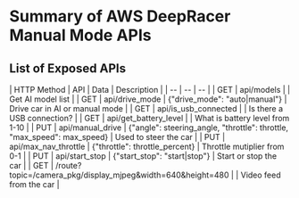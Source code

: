 # Summary of AWS DeepRacer Manual Mode APIs

## List of Exposed APIs

| HTTP Method | API | Data | Description |
| -- | -- | -- |
| GET | api/models | | Get AI model list |
| GET | api/drive_mode | {"drive_mode": "auto|manual"} | Drive car in AI or manual mode |
| GET | api/is_usb_connected | | Is there a USB connection? |
| GET | api/get_battery_level | | What is battery level from 1-10 |
| PUT | api/manual_drive | {"angle": steering_angle, "throttle": throttle, "max_speed": max_speed} | Used to steer the car |
| PUT | api/max_nav_throttle | {"throttle": throttle_percent} | Throttle mutiplier from 0-1 |
| PUT | api/start_stop | {"start_stop": "start|stop"} | Start or stop the car |
| GET | /route?topic=/camera_pkg/display_mjpeg&width=640&height=480 | | Video feed from the car |



